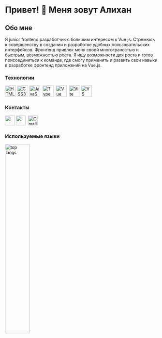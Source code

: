 [](https://user-images.githubusercontent.com/18350557/176309783-0785949b-9127-417c-8b55-ab5a4333674e.gif)Привет! 👋 Меня зовут Алихан
===================================================================================================================================================
<h2>Обо мне</h2>
<p>Я junior frontend разработчик с большим интересом к Vue.js.
Стремюсь к совершенству в создании и разработке удобных пользовательских интерфейсов.
Фронтенд привлек меня своей многограностью и быстрым, возможностью роста.
Я ищу возможности для роста и готов присоединиться к команде, где смогу применить и развить свои навыки в разработке фронтенд приложений на Vue.js.</p>
<h3>Технологии</h3>
<p align="left">
<a href="https://developer.mozilla.org/en-US/docs/Glossary/HTML5" target="_blank" rel="noreferrer"><img src="https://raw.githubusercontent.com/danielcranney/readme-generator/main/public/icons/skills/html5-colored.svg" width="36" height="36" alt="HTML5" /></a>
<a href="https://www.w3.org/TR/CSS/#css" target="_blank" rel="noreferrer"><img src="https://raw.githubusercontent.com/danielcranney/readme-generator/main/public/icons/skills/css3-colored.svg" width="36" height="36" alt="CSS3" /></a>
<a href="https://developer.mozilla.org/en-US/docs/Web/JavaScript" target="_blank" rel="noreferrer"><img src="https://raw.githubusercontent.com/danielcranney/readme-generator/main/public/icons/skills/javascript-colored.svg" width="36" height="36" alt="JavaScript" /></a>&nbsp;&nbsp;<a href="https://www.typescriptlang.org/" target="_blank" rel="noreferrer"><img src="https://raw.githubusercontent.com/danielcranney/readme-generator/main/public/icons/skills/typescript-colored.svg" width="36" height="36" alt="TypeScript" /></a>&nbsp;&nbsp;<a href="https://vuejs.org/" target="_blank" rel="noreferrer"><img src="https://raw.githubusercontent.com/danielcranney/readme-generator/main/public/icons/skills/vuejs-colored.svg" width="36" height="36" alt="Vue" /></a>&nbsp;&nbsp;<a href="https://vitejs.dev/" target="_blank" rel="noreferrer"><img src="https://raw.githubusercontent.com/danielcranney/readme-generator/main/public/icons/skills/vite-colored.svg" width="36" height="36" alt="Vite" /></a>&nbsp;<a href="https://code.visualstudio.com/" target="_blank" rel="noreferrer"><img src="https://upload.wikimedia.org/wikipedia/commons/9/9a/Visual_Studio_Code_1.35_icon.svg" width="36" height="36" alt="VS Code" /></a></p>
<h3>Контакты</h3>
<a href="https://www.github.com/Khatishev"><img src="https://raw.githubusercontent.com/danielcranney/readme-generator/main/public/icons/socials/github.svg" width="32" height="32"></a>
<a href="https://t.me/Bihan1997" rel="nofollow"><img width="32" height="32" src="https://www.digiseller.ru/preview/829303/p1_3158328_98a764df.png"></a>&nbsp;
<a href="mailto:tymxorn.1@gmail.com"><img src="https://upload.wikimedia.org/wikipedia/commons/7/7e/Gmail_icon_%282020%29.svg" width="32" height="32" alt="Gmail"></a>
<h3>Используемые языки</h3>
<img src="https://github-readme-stats.vercel.app/api/top-langs/?username=Khatishev&layout=compact" alt="top langs" width="40%" />

